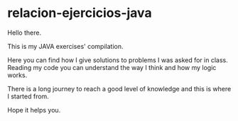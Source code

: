 # relacion-ejercicios-java
Hello there.

This is my JAVA exercises' compilation.

Here you can find how I give solutions to problems I was asked for in class. 
Reading my code you can understand the way I think and how my logic works.

There is a long journey to reach a good level of knowledge and this is where I started from.

Hope it helps you.